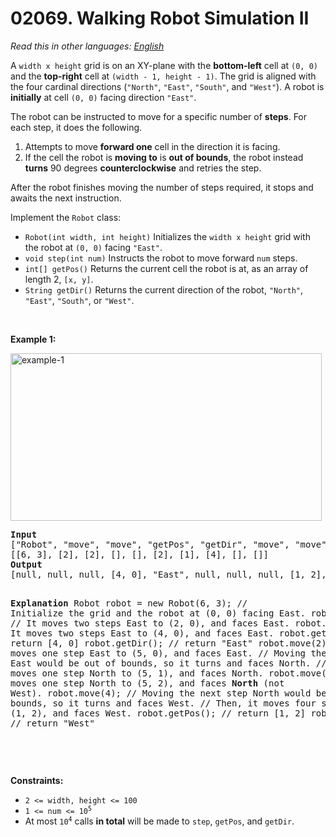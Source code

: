 # 02069. Walking Robot Simulation II

  _Read this in other languages:_
    [_English_](README.md)

<p>A <code>width x height</code> grid is on an XY-plane with the <strong>bottom-left</strong> cell at <code>(0, 0)</code> and the <strong>top-right</strong> cell at <code>(width - 1, height - 1)</code>. The grid is aligned with the four cardinal directions (<code>&quot;North&quot;</code>, <code>&quot;East&quot;</code>, <code>&quot;South&quot;</code>, and <code>&quot;West&quot;</code>). A robot is <strong>initially</strong> at cell <code>(0, 0)</code> facing direction <code>&quot;East&quot;</code>.</p>

<p>The robot can be instructed to move for a specific number of <strong>steps</strong>. For each step, it does the following.</p>

<ol>
	<li>Attempts to move <strong>forward one</strong> cell in the direction it is facing.</li>
	<li>If the cell the robot is <strong>moving to</strong> is <strong>out of bounds</strong>, the robot instead <strong>turns</strong> 90 degrees <strong>counterclockwise</strong> and retries the step.</li>
</ol>

<p>After the robot finishes moving the number of steps required, it stops and awaits the next instruction.</p>

<p>Implement the <code>Robot</code> class:</p>

<ul>
	<li><code>Robot(int width, int height)</code> Initializes the <code>width x height</code> grid with the robot at <code>(0, 0)</code> facing <code>&quot;East&quot;</code>.</li>
	<li><code>void step(int num)</code> Instructs the robot to move forward <code>num</code> steps.</li>
	<li><code>int[] getPos()</code> Returns the current cell the robot is at, as an array of length 2, <code>[x, y]</code>.</li>
	<li><code>String getDir()</code> Returns the current direction of the robot, <code>&quot;North&quot;</code>, <code>&quot;East&quot;</code>, <code>&quot;South&quot;</code>, or <code>&quot;West&quot;</code>.</li>
</ul>

<p>&nbsp;</p>
<p><strong>Example 1:</strong></p>
<img alt="example-1" src="https://assets.leetcode.com/uploads/2021/10/09/example-1.png" style="width: 498px; height: 268px;" />
<pre>
<strong>Input</strong>
[&quot;Robot&quot;, &quot;move&quot;, &quot;move&quot;, &quot;getPos&quot;, &quot;getDir&quot;, &quot;move&quot;, &quot;move&quot;, &quot;move&quot;, &quot;getPos&quot;, &quot;getDir&quot;]
[[6, 3], [2], [2], [], [], [2], [1], [4], [], []]
<strong>Output</strong>
[null, null, null, [4, 0], &quot;East&quot;, null, null, null, [1, 2], &quot;West&quot;]

<strong>Explanation</strong>
Robot robot = new Robot(6, 3); // Initialize the grid and the robot at (0, 0) facing East.
robot.move(2);  // It moves two steps East to (2, 0), and faces East.
robot.move(2);  // It moves two steps East to (4, 0), and faces East.
robot.getPos(); // return [4, 0]
robot.getDir(); // return &quot;East&quot;
robot.move(2);  // It moves one step East to (5, 0), and faces East.
                // Moving the next step East would be out of bounds, so it turns and faces North.
                // Then, it moves one step North to (5, 1), and faces North.
robot.move(1);  // It moves one step North to (5, 2), and faces <strong>North</strong> (not West).
robot.move(4);  // Moving the next step North would be out of bounds, so it turns and faces West.
                // Then, it moves four steps West to (1, 2), and faces West.
robot.getPos(); // return [1, 2]
robot.getDir(); // return &quot;West&quot;

</pre>

<p>&nbsp;</p>
<p><strong>Constraints:</strong></p>

<ul>
	<li><code>2 &lt;= width, height &lt;= 100</code></li>
	<li><code>1 &lt;= num &lt;= 10<sup>5</sup></code></li>
	<li>At most <code>10<sup>4</sup></code> calls <strong>in total</strong> will be made to <code>step</code>, <code>getPos</code>, and <code>getDir</code>.</li>
</ul>
